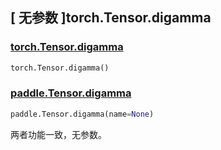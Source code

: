 ## [ 无参数 ]torch.Tensor.digamma

### [torch.Tensor.digamma](https://pytorch.org/docs/stable/generated/torch.Tensor.digamma.html?highlight=digamma#torch.Tensor.digamma)

```python
torch.Tensor.digamma()
```

### [paddle.Tensor.digamma](https://www.paddlepaddle.org.cn/documentation/docs/zh/develop/api/paddle/Tensor_cn.html#digamma-name-none)

```python
paddle.Tensor.digamma(name=None)
```

两者功能一致，无参数。
